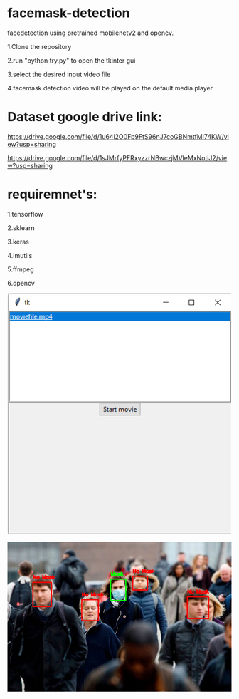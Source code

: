 # facemask-detection

facedetection using pretrained mobilenetv2 and opencv.

1.Clone the repository

2.run "python try.py" to open the tkinter gui

3.select the desired input video file

4.facemask detection video will be played on the default media player

# Dataset google drive link:

https://drive.google.com/file/d/1u64i2O0Fp9FtS96nJ7coGBNmtfMI74KW/view?usp=sharing

https://drive.google.com/file/d/1sJMrfyPFRxyzzrNBwczjMVleMxNotiJ2/view?usp=sharing

# requiremnet's:

1.tensorflow

2.sklearn

3.keras

4.imutils

5.ffmpeg

6.opencv

![alt_text](https://github.com/raman77768/facemask-detection/blob/master/Capture.PNG)

![alt_text](https://github.com/raman77768/facemask-detection/blob/master/test.png)
